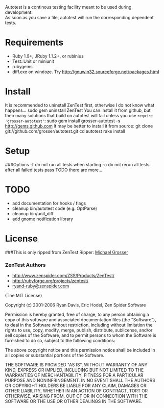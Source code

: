 Autotest is a continous testing facility meant to be used during
development.  
As soon as you save a file, autotest will run the corresponding dependent tests.

Requirements
============
 * Ruby 1.6+, JRuby 1.1.2+, or rubinius
 * Test::Unit or miniunit
 * rubygems
 * diff.exe on windoze. Try http://gnuwin32.sourceforge.net/packages.html

Install
=======
It is recommended to uninstall ZenTest first, otherwise I do not know what happens...
    sudo gem uninstall ZenTest
You can install it from github, but then many solutions that build on autotest will fail unless you use `require 'grosser-autotest'`:
    sudo gem install grosser-autotest -s http://gems.github.com
It may be better to install it from source:
    git clone git://github.com/grosser/autotest.git
    cd autotest
    rake install

Setup
=====
###Options
    -f       do not run all tests when starting
    -c       do not rerun all tests after all failed tests pass
    TODO there are more...


TODO
====
 - add documentation for hooks / flags
 - cleanup bin/autotest code (e.g. OptParse)
 - cleanup bin/unit_diff
 - add gnome notification library


License
=======

###This is only ripped from ZenTest
Ripper: [Michael Grosser](http://pragmatig.wordpress.com)

### ZenTest Authors
 - http://www.zenspider.com/ZSS/Products/ZenTest/
 - http://rubyforge.org/projects/zentest/
 - ryand-ruby@zenspider.com


(The MIT License)

Copyright (c) 2001-2006 Ryan Davis, Eric Hodel, Zen Spider Software

Permission is hereby granted, free of charge, to any person obtaining
a copy of this software and associated documentation files (the
"Software"), to deal in the Software without restriction, including
without limitation the rights to use, copy, modify, merge, publish,
distribute, sublicense, and/or sell copies of the Software, and to
permit persons to whom the Software is furnished to do so, subject to
the following conditions:

The above copyright notice and this permission notice shall be
included in all copies or substantial portions of the Software.

THE SOFTWARE IS PROVIDED "AS IS", WITHOUT WARRANTY OF ANY KIND,
EXPRESS OR IMPLIED, INCLUDING BUT NOT LIMITED TO THE WARRANTIES OF
MERCHANTABILITY, FITNESS FOR A PARTICULAR PURPOSE AND NONINFRINGEMENT.
IN NO EVENT SHALL THE AUTHORS OR COPYRIGHT HOLDERS BE LIABLE FOR ANY
CLAIM, DAMAGES OR OTHER LIABILITY, WHETHER IN AN ACTION OF CONTRACT,
TORT OR OTHERWISE, ARISING FROM, OUT OF OR IN CONNECTION WITH THE
SOFTWARE OR THE USE OR OTHER DEALINGS IN THE SOFTWARE.

